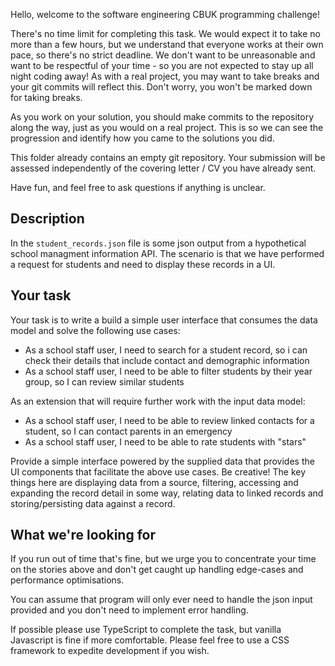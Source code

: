 Hello, welcome to the software engineering CBUK programming challenge!


There's no time limit for completing this task. We would expect it to
take no more than a few hours, but we understand that everyone works at their own pace,
so there's no strict deadline. We don't want to be unreasonable and want
to be respectful of your time - so you are not expected to stay up all
night coding away! As with a real project, you may want to take breaks and
your git commits will reflect this. Don't worry, you won't be marked
down for taking breaks.

As you work on your solution, you should make commits to the repository
along the way, just as you would on a real project. This is so we can
see the progression and identify how you came to the solutions you did.

This folder already contains an empty git repository. Your submission will be assessed
independently of the covering letter / CV you have already sent.

Have fun, and feel free to ask questions if anything is unclear.

## Description ##

In the `student_records.json` file is some json output from a hypothetical school 
managment information API. The scenario is that we have performed a request for
students and need to display these records in a UI.



## Your task ##

Your task is to write a build a simple user interface that consumes the data model and solve the following use cases:

* As a school staff user, I need to search for a student record, so i can check their details that include contact and demographic information
* As a school staff user, I need to be able to filter students by their year group, so I can review similar students



As an extension that will require further work with the input data model:
* As a school staff user, I need to be able to review linked contacts for a student, so I can contact parents in an emergency
* As a school staff user, I need to be able to rate students with "stars" 

Provide a simple interface powered by the supplied data that provides the UI components 
that facilitate the above use cases. Be creative! The key things here are displaying data from a source, filtering, accessing and expanding the 
record detail in some way, relating data to linked records and storing/persisting data against a record.



## What we're looking for ##

If you run out of time that's fine, but we urge you to
concentrate your time on the stories above and don't get caught up handling
edge-cases and performance optimisations.

You can assume that program will only ever need to handle the json input
provided and you don't need to implement error handling.

If possible please use TypeScript to complete the task, but vanilla Javascript is 
fine if more comfortable. Please feel free to use a CSS framework to expedite 
development if you wish.


